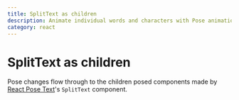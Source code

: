 ```yaml
---
title: SplitText as children
description: Animate individual words and characters with Pose animations
category: react
---
```


# SplitText as children

Pose changes flow through to the children posed components made by [React Pose Text](/pose/api/react-pose-text)'s `SplitText` component.

<CodeSandbox id="100lwoo7wl" />
